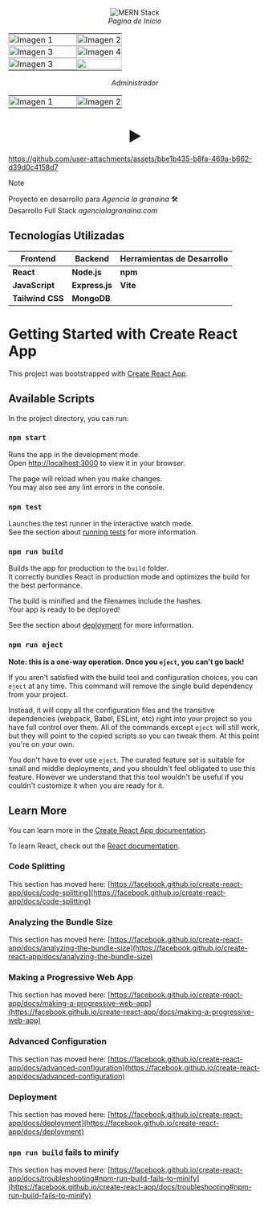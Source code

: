 <p align="center">
  <img alt="MERN Stack" src="https://img.shields.io/badge/MERN%20Stack-%23323330.svg?logo=react&logoColor=%2361DAFB"><br>
  <i>Pagina de Inicio</i>
</p>
                                         
<table>
  <tr>
    <td style="padding: 0; width: 60%;"><img src="https://github.com/user-attachments/assets/a04be663-6981-47aa-8e11-9404a207d72b" alt="Imagen 1" style="width: 100%; height: auto; object-fit: cover;"></td>
    <td style="padding: 0; width: 60%;"><img src="https://github.com/user-attachments/assets/d1855c51-4f28-4103-858c-16d31f29ef86" alt="Imagen 2" style="width: 100%; height: auto; object-fit: cover;"></td>
  </tr>
  <tr>
    <td style="padding: 0; width: 60%;"><img src="https://github.com/user-attachments/assets/c5ba8bb1-8f01-4e4f-b69e-6478dd61c960" alt="Imagen 3" style="width: 100%; height: auto; object-fit: cover;"></td>
    <td style="padding: 0; width: 60%;"><img src="https://github.com/user-attachments/assets/95611216-5693-4885-b0f9-ac37274c94cb" alt="Imagen 4" style="width: 100%; height: auto; object-fit: cover;"></td>
  </tr>                             
   <tr>                            
    <td style="padding: 0; width: 60%;"><img src="https://github.com/user-attachments/assets/7d591439-e989-4cf5-96ac-f56b9f3192fa" alt="Imagen 3" style="width: 100%; height: auto; object-fit: cover;"></td>
    <td style="padding: 0; width: 60%;"><img src="https://github.com/user-attachments/assets/8a92b9ad-c2aa-4c60-9039-2c9583f9c6d6" style="width: 100%; height: auto; object-fit: cover;"></td>
  </tr>
</table>                                
<p align="center">
<i>Administrador</i>
</p>  
<table>
    <tr>
    <td style="padding: 0; width: 60%;"><img src="https://github.com/user-attachments/assets/91997a9e-fede-4b9f-8830-4e1ded1052a4" alt="Imagen 1" style="width: 100%; height: auto; object-fit: cover;"></td>
    <td style="padding: 0; width: 60%;"><img src="https://github.com/user-attachments/assets/88a5ce1f-9564-4e66-9804-bb077611ead2" alt="Imagen 2" style="width: 100%; height: auto; object-fit: cover;"></td>
  </tr>

</table>

<div align="center">

# ▶️ 

</div>



https://github.com/user-attachments/assets/bbe1b435-b8fa-469a-b662-d39d0c4158d7

> [!NOTE]
> Proyecto en desarrollo para <em>Agencia la granaina </em> 🛠️ <br>
>  Desarrollo Full Stack
>  <em>agencialagranaina.com</em>

## Tecnologías Utilizadas

| **Frontend** | **Backend** | **Herramientas de Desarrollo** |
|--------------|-------------|--------------------------------|
| **React**  | **Node.js** | **npm**  |
| **JavaScript**  | **Express.js** | **Vite**  |
| **Tailwind CSS**  | **MongoDB**  | 




# Getting Started with Create React App

This project was bootstrapped with [Create React App](https://github.com/facebook/create-react-app).

## Available Scripts

In the project directory, you can run:

### `npm start`

Runs the app in the development mode.\
Open [http://localhost:3000](http://localhost:3000) to view it in your browser.

The page will reload when you make changes.\
You may also see any lint errors in the console.

### `npm test`

Launches the test runner in the interactive watch mode.\
See the section about [running tests](https://facebook.github.io/create-react-app/docs/running-tests) for more information.

### `npm run build`

Builds the app for production to the `build` folder.\
It correctly bundles React in production mode and optimizes the build for the best performance.

The build is minified and the filenames include the hashes.\
Your app is ready to be deployed!

See the section about [deployment](https://facebook.github.io/create-react-app/docs/deployment) for more information.

### `npm run eject`

**Note: this is a one-way operation. Once you `eject`, you can't go back!**

If you aren't satisfied with the build tool and configuration choices, you can `eject` at any time. This command will remove the single build dependency from your project.

Instead, it will copy all the configuration files and the transitive dependencies (webpack, Babel, ESLint, etc) right into your project so you have full control over them. All of the commands except `eject` will still work, but they will point to the copied scripts so you can tweak them. At this point you're on your own.

You don't have to ever use `eject`. The curated feature set is suitable for small and middle deployments, and you shouldn't feel obligated to use this feature. However we understand that this tool wouldn't be useful if you couldn't customize it when you are ready for it.

## Learn More

You can learn more in the [Create React App documentation](https://facebook.github.io/create-react-app/docs/getting-started).

To learn React, check out the [React documentation](https://reactjs.org/).

### Code Splitting

This section has moved here: [https://facebook.github.io/create-react-app/docs/code-splitting](https://facebook.github.io/create-react-app/docs/code-splitting)

### Analyzing the Bundle Size

This section has moved here: [https://facebook.github.io/create-react-app/docs/analyzing-the-bundle-size](https://facebook.github.io/create-react-app/docs/analyzing-the-bundle-size)

### Making a Progressive Web App

This section has moved here: [https://facebook.github.io/create-react-app/docs/making-a-progressive-web-app](https://facebook.github.io/create-react-app/docs/making-a-progressive-web-app)

### Advanced Configuration

This section has moved here: [https://facebook.github.io/create-react-app/docs/advanced-configuration](https://facebook.github.io/create-react-app/docs/advanced-configuration)

### Deployment

This section has moved here: [https://facebook.github.io/create-react-app/docs/deployment](https://facebook.github.io/create-react-app/docs/deployment)

### `npm run build` fails to minify

This section has moved here: [https://facebook.github.io/create-react-app/docs/troubleshooting#npm-run-build-fails-to-minify](https://facebook.github.io/create-react-app/docs/troubleshooting#npm-run-build-fails-to-minify)
